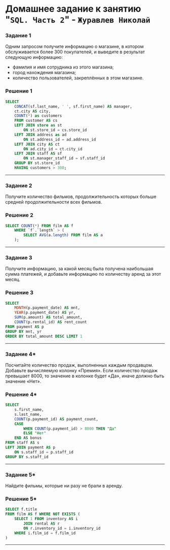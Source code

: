 # Домашнее задание к занятию "`SQL. Часть 2`" - `Журавлев Николай`
### Задание 1

Одним запросом получите информацию о магазине, в котором обслуживается более 300 покупателей, и выведите в результат следующую информацию: 
- фамилия и имя сотрудника из этого магазина;
- город нахождения магазина;
- количество пользователей, закреплённых в этом магазине.

### Решение 1
```sql
SELECT
    CONCAT(sf.last_name, ' ', sf.first_name) AS manager,
    ct.city AS city,
    COUNT(*) as customers
    FROM customer AS cs 
    LEFT JOIN store as st
        ON st.store_id = cs.store_id
    LEFT JOIN address as ad
        ON st.address_id = ad.address_id
    LEFT JOIN city AS ct
        ON ad.city_id = ct.city_id
    LEFT JOIN staff AS sf
        ON st.manager_staff_id = sf.staff_id
    GROUP BY st.store_id
    HAVING customers > 300;
```
---

### Задание 2

Получите количество фильмов, продолжительность которых больше средней продолжительности всех фильмов.

### Решение 2
```sql
SELECT COUNT(*) FROM film AS f
    WHERE `f`.`length` > (
        SELECT AVG(a.length) FROM film AS a
    );
```

---

### Задание 3

Получите информацию, за какой месяц была получена наибольшая сумма платежей, и добавьте информацию по количеству аренд за этот месяц.

### Решение 3
```sql
SELECT
    MONTH(p.payment_date) AS mnt,
    YEAR(p.payment_date) AS yr,
    SUM(p.amount) AS total_amount,
    COUNT(p.rental_id) AS rent_count
FROM payment AS p
GROUP BY mnt, yr
ORDER BY total_amount DESC LIMIT 1
```

---

### Задание 4*

Посчитайте количество продаж, выполненных каждым продавцом. Добавьте вычисляемую колонку «Премия». Если количество продаж превышает 8000, то значение в колонке будет «Да», иначе должно быть значение «Нет».

### Решение 4*
```sql
SELECT
    s.first_name,
    s.last_name,
    COUNT(p.payment_id) AS payment_count,
    CASE
        WHEN COUNT(p.payment_id) > 8000 THEN "Да"
        ELSE "Нет"
    END AS bonus
FROM staff AS s
LEFT JOIN payment AS p
    ON s.staff_id = p.staff_id
GROUP BY s.staff_id
```

---

### Задание 5*

Найдите фильмы, которые ни разу не брали в аренду.

### Решение 5*
```sql
SELECT f.title
FROM film AS f WHERE NOT EXISTS (
    SELECT 1 FROM inventory AS i
        JOIN rental AS r
        ON r.inventory_id = i.inventory_id
    WHERE i.film_id = f.film_id
)
```

---